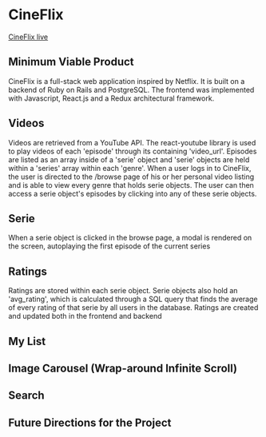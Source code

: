 # CineFlix

[CineFlix live][heroku]

[heroku]: http://cineflixx.herokuapp.com/

## Minimum Viable Product

CineFlix is a full-stack web application inspired by Netflix. It is built
on a backend of Ruby on Rails and PostgreSQL. The frontend was implemented
with Javascript, React.js and a Redux architectural framework.

## Videos
Videos are retrieved from a YouTube API. The react-youtube library is used
to play videos of each 'episode' through its containing 'video_url'.
Episodes are listed as an array inside of a 'serie' object and 'serie' objects
are held within a 'series' array within each 'genre'. When a user logs in
to CineFlix, the user is directed to the /browse page of his or her personal
video listing and is able to view every genre that holds serie objects. The user
can then access a serie object's episodes by clicking into any of these serie objects.

## Serie
When a serie object is clicked in the browse page, a modal is rendered on the
screen, autoplaying the first episode of the current series 

## Ratings
Ratings are stored within each serie object. Serie objects also hold an
'avg_rating', which is calculated through a SQL query that finds the average
of every rating of that serie by all users in the database. Ratings are created
and updated both in the frontend and backend
## My List

## Image Carousel (Wrap-around Infinite Scroll)

## Search

## Future Directions for the Project
